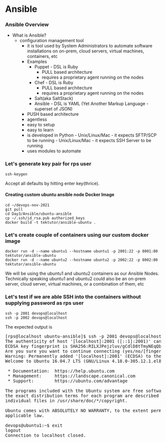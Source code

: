 # Ansible 

### Ansible Overview
- What is Ansible?
   - configuration management tool
       - it is tool used by System Administrators to automate software installations
         on on-prem, cloud servers, virtual machines, containers, etc
       - Examples
           - Puppet - DSL is Ruby
                - PULL based architecture
                - requires a proprietary agent running on the nodes
           - Chef - DSL is Ruby
                - PULL based architecture
                - requires a proprietary agent running on the nodes
           - Salt(aka SaltStack)
           - Ansible - DSL is YAML (Yet Another Markup Language - superset of JSON)
		- PUSH based architecture
		- agentless
		- easy to setup
		- easy to learn 
		- is developed in Python
                - Unix/Linux/Mac - it expects SFTP/SCP to be running
                - Unix/Linux/Mac - it expects SSH Server to be running
		- uses modules to automate


### Let's generate key pair for rps user
```
ssh-keygen
```
Accept all defaults by hitting enter key(thrice).

#### Creating custom ubuntu ansible node Docker Image
```
cd ~/devops-nov-2021
git pull
cd Day3/Ansible/ubuntu-ansible
cp ~/.ssh/id_rsa.pub authorized_keys
docker build -t tektutor/ansible-ubuntu .
```

### Let's create couple of containers using our custom docker image
```
docker run -d --name ubuntu1 --hostname ubuntu1 -p 2001:22 -p 8001:80 tektutor/ansible-ubuntu 
docker run -d --name ubuntu2 --hostname ubuntu2 -p 2002:22 -p 8002:80 tektutor/ansible-ubuntu 
```
We will be using the ubuntu1 and ubuntu2 containers as our Ansible Nodes.  Technically speaking ubuntu1 and ubuntu2 could also be an on-prem server, cloud server, virtual machines, or a combination of them, etc

### Let's test if we are able SSH into the containers without supplying password as rps user
```
ssh -p 2001 devops@localhost
ssh -p 2002 devops@localhost
```
The expected output is
<pre>
[rps@localhost ubuntu-ansible]$ ssh -p 2001 devops@localhost
The authenticity of host '[localhost]:2001 ([::1]:2001)' can't be established.
ECDSA key fingerprint is SHA256:RILXJPejzluv/gCdlD8tTmyNEqQbv+CcINgeM+H+Ny0.
Are you sure you want to continue connecting (yes/no/[fingerprint])? yes
Warning: Permanently added '[localhost]:2001' (ECDSA) to the list of known hosts.
Welcome to Ubuntu 16.04.7 LTS (GNU/Linux 4.18.0-305.12.1.el8_4.x86_64 x86_64)

 * Documentation:  https://help.ubuntu.com
 * Management:     https://landscape.canonical.com
 * Support:        https://ubuntu.com/advantage

The programs included with the Ubuntu system are free software;
the exact distribution terms for each program are described in the
individual files in /usr/share/doc/*/copyright.

Ubuntu comes with ABSOLUTELY NO WARRANTY, to the extent permitted by
applicable law.

devops@ubuntu1:~$ exit
logout
Connection to localhost closed.
</pre>
